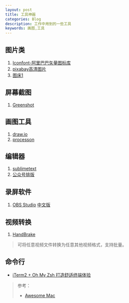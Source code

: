 ```yaml
---
layout: post
title: 工具神器
categories: Blog
description: 工作中用到的一些工具
keywords: 画图,工具
---
```


## 图片类

1. [Iconfont-阿里巴巴矢量图标库](https://link.zhihu.com/?target=http%3A//www.iconfont.cn/)
2. [pixabay高清图片](https://pixabay.com/)
3. [图床1](https://free.imgsha.com/)

## 屏幕截图
1. [Greenshot](http://getgreenshot.org/)

## 画图工具
1. [draw.io](https://www.draw.io/)
2. [processon](www.processon.com)

## 编辑器
1. [sublimetext](http://sublimetext.iaixue.com/dl/)
2. [公众号排版](http://blog.didispace.com/tools/online-markdown/)

## 录屏软件
1. [OBS Studio](https://obsproject.com/download)
    [中文版](http://www.obsapp.net/)

## 视频转换
1. [HandBrake](https://github.com/HandBrake/HandBrake)
  
  >可将任意视频文件转换为任意其他视频格式，支持批量。

##  命令行

- [iTerm2 + Oh My Zsh 打造舒适终端体验](https://github.com/sirius1024/iterm2-with-oh-my-zsh)



> 参考：
>
> - [Awesome Mac](https://github.com/jaywcjlove/awesome-mac/blob/master/README-zh.md)


